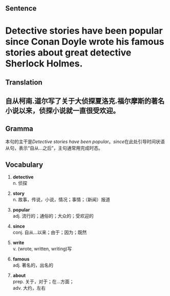 ## Sentence

<h1>Detective stories have been popular since Conan Doyle wrote his famous stories about great detective Sherlock Holmes.</h1>

## Translation

<h2>自从柯南.道尔写了关于大侦探夏洛克.福尔摩斯的著名小说以来，侦探小说就一直很受欢迎。</h2>

## Gramma     

本句的主干是*Detective stories have been popular*。*since*在此处引导时间状语从句，表示“自从...之后”，主句通常用完成时态。

## Vocabulary   

1. **detective**     
n. 侦探       

2. **story**     
n. 故事，传说，小说，情况；事情；（新闻）报道      

3. **popular**      
adj. 流行的；通俗的；大众的；受欢迎的       

4. **since**      
conj. 自从...以来；由于；因为；既然        

5. **write**       
v. (wrote, written, writing)写      

6. **famous**       
adj. 著名的，出名的      

7. **about**     
prep. 关于，对于；在...方面；     
adv. 大约，左右      
